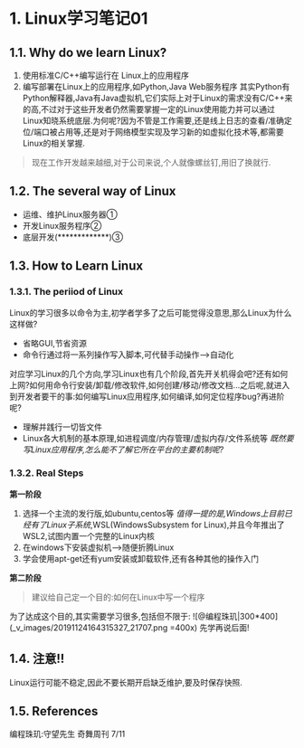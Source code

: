 # 1. Linux学习笔记01
## 1.1. Why do we learn Linux?
1. 使用标准C/C++编写运行在 Linux上的应用程序
2. 编写部署在Linux上的应用程序,如Python,Java Web服务程序
其实Python有Python解释器,Java有Java虚拟机,它们实际上对于Linux的需求没有C/C++来的高,不过对于这些开发者仍然需要掌握一定的Linux使用能力并可以通过Linux知晓系统底层.为何呢?因为不管是工作需要,还是线上日志的查看/准确定位/端口被占用等,还是对于网络模型实现及学习新的如虚拟化技术等,都需要Linux的相关掌握.
>现在工作开发越来越细,对于公司来说,个人就像螺丝钉,用旧了换就行.

## 1.2. The several way of Linux 
- 运维、维护Linux服务器①
- 开发Linux服务程序②
- 底层开发(*************)③

## 1.3. How to Learn Linux
### 1.3.1. The periiod of Linux
Linux的学习很多以命令为主,初学者学多了之后可能觉得没意思,那么Linux为什么这样做?
-	省略GUI,节省资源
-	命令行通过将一系列操作写入脚本,可代替手动操作-->自动化

对应学习Linux的几个方向,学习Linux也有几个阶段,首先开关机得会吧?还有如何上网?如何用命令行安装/卸载/修改软件,如何创建/移动/修改文档...之后呢,就进入到开发者要干的事:如何编写Linux应用程序,如何编译,如何定位程序bug?再进阶呢?
- 理解并践行一切皆文件
- Linux各大机制的基本原理,如进程调度/内存管理/虚拟内存/文件系统等
*既然要写Linux应用程序,怎么能不了解它所在平台的主要机制呢?*
### 1.3.2. Real Steps
**第一阶段**
1. 选择一个主流的发行版,如ubuntu,centos等
	*值得一提的是,Windows上目前已经有了Linux子系统*,WSL(WindowsSubsystem for Linux),并且今年推出了WSL2,试图内置一个完整的Linux内核
2. 在windows下安装虚拟机-->随便折腾Linux
3. 学会使用apt-get还有yum安装或卸载软件,还有各种其他的操作入门

**第二阶段**
>建议给自己定一个目的:如何在Linux中写一个程序

为了达成这个目的,其实需要学习很多,包括但不限于:
![@编程珠玑|300*400](_v_images/20191124164315327_21707.png =400x)
先学再说后面!
## 1.4. 注意!!
Linux运行可能不稳定,因此不要长期开启缺乏维护,要及时保存快照.
## 1.5. References
编程珠玑:守望先生
奇舞周刊 7/11